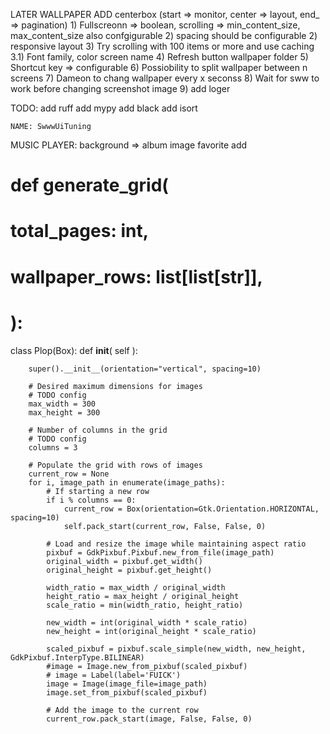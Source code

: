LATER
  WALLPAPER
    ADD centerbox (start => monitor, center => layout, end_ => pagination)
    1) Fullscreonn => boolean, scrolling => min_content_size, max_content_size also confgigurable
    2) spacing should be configurable
    2) responsive layout
    3) Try scrolling with 100 items or more and use caching
    3.1) Font family, color screen name
    4) Refresh button wallpaper folder
    5) Shortcut key => configurable
    6) Possiobility to split wallpaper between n screens
    7) Dameon to chang wallpaper every x seconss
    8) Wait for sww to work before changing screenshot image
    9) add loger

TODO:
  add ruff
  add mypy
  add black
  add isort

    NAME: SwwwUiTuning

MUSIC PLAYER:
  background => album image
  favorite add




# def generate_grid(
#     total_pages: int,
#     wallpaper_rows: list[list[str]],
# ):
class Plop(Box):
    def __init__(
        self
    ):

        super().__init__(orientation="vertical", spacing=10)

        # Desired maximum dimensions for images
        # TODO config
        max_width = 300
        max_height = 300

        # Number of columns in the grid
        # TODO config
        columns = 3

        # Populate the grid with rows of images
        current_row = None
        for i, image_path in enumerate(image_paths):
            # If starting a new row
            if i % columns == 0:
                current_row = Box(orientation=Gtk.Orientation.HORIZONTAL, spacing=10)
                self.pack_start(current_row, False, False, 0)

            # Load and resize the image while maintaining aspect ratio
            pixbuf = GdkPixbuf.Pixbuf.new_from_file(image_path)
            original_width = pixbuf.get_width()
            original_height = pixbuf.get_height()

            width_ratio = max_width / original_width
            height_ratio = max_height / original_height
            scale_ratio = min(width_ratio, height_ratio)

            new_width = int(original_width * scale_ratio)
            new_height = int(original_height * scale_ratio)

            scaled_pixbuf = pixbuf.scale_simple(new_width, new_height, GdkPixbuf.InterpType.BILINEAR)
            #image = Image.new_from_pixbuf(scaled_pixbuf)
            # image = Label(label='FUICK')
            image = Image(image_file=image_path)
            image.set_from_pixbuf(scaled_pixbuf)

            # Add the image to the current row
            current_row.pack_start(image, False, False, 0)